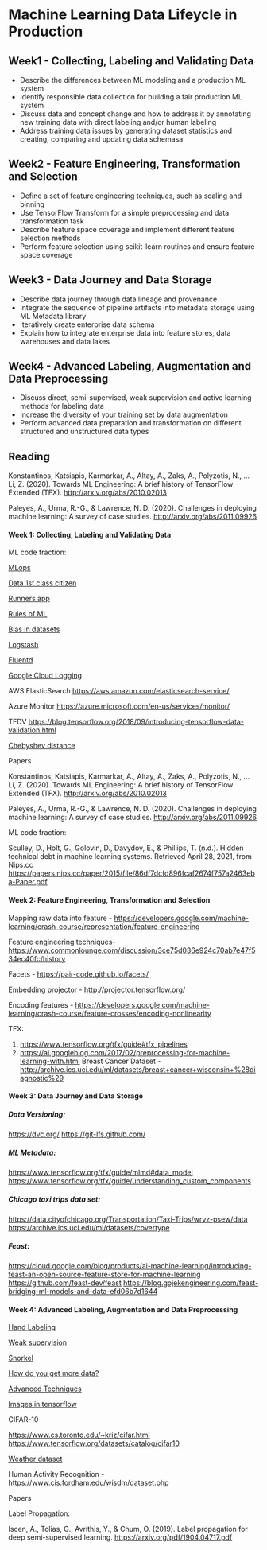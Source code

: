 # Machine Learning Data Lifeycle in Production


## Week1 - Collecting, Labeling and Validating Data
* Describe the differences between ML modeling and a production ML system
* Identify responsible data collection for building a fair production ML system
* Discuss data and concept change and how to address it by annotating new training data with direct labeling and/or human labeling
* Address training data issues by generating dataset statistics and creating, comparing and updating data schemasa

## Week2 - Feature Engineering, Transformation and Selection
* Define a set of feature engineering techniques, such as scaling and binning
* Use TensorFlow Transform for a simple preprocessing and data transformation task
* Describe feature space coverage and implement different feature selection methods
* Perform feature selection using scikit-learn routines and ensure feature space coverage

## Week3 - Data Journey and Data Storage
* Describe data journey through data lineage and provenance
* Integrate the sequence of pipeline artifacts into metadata storage using ML Metadata library
* Iteratively create enterprise data schema
* Explain how to integrate enterprise data into feature stores, data warehouses and data lakes

## Week4 - Advanced Labeling, Augmentation and Data Preprocessing
* Discuss direct, semi-supervised, weak supervision and active learning methods for labeling data
* Increase the diversity of your training set by data augmentation
* Perform advanced data preparation and transformation on different structured and unstructured data types

## Reading
Konstantinos, Katsiapis, Karmarkar, A., Altay, A., Zaks, A., Polyzotis, N., … Li, Z. (2020). Towards ML Engineering: A brief history of TensorFlow Extended (TFX). http://arxiv.org/abs/2010.02013 

Paleyes, A., Urma, R.-G., & Lawrence, N. D. (2020). Challenges in deploying machine learning: A survey of case studies. http://arxiv.org/abs/2011.09926

#### Week 1: Collecting, Labeling and Validating Data 
ML code fraction:

[MLops](https://cd.foundation/blog/2020/02/11/announcing-the-cd-foundation-mlops-sig/)

[Data 1st class citizen](https://karpathy.medium.com/software-2-0-a64152b37c35)

[Runners app](https://pair.withgoogle.com/chapter/data-collection/)

[Rules of ML](https://developers.google.com/machine-learning/guides/rules-of-ml)

[Bias in datasets](https://ai.googleblog.com/2018/09/introducing-inclusive-images-competition.html)

[Logstash](https://www.elastic.co/logstash/)

[Fluentd](https://www.fluentd.org/)

[Google Cloud Logging](https://cloud.google.com/logging/)

AWS ElasticSearch https://aws.amazon.com/elasticsearch-service/

Azure Monitor https://azure.microsoft.com/en-us/services/monitor/

TFDV https://blog.tensorflow.org/2018/09/introducing-tensorflow-data-validation.html

[Chebyshev distance](https://en.wikipedia.org/wiki/Chebyshev_distance)


Papers

Konstantinos, Katsiapis, Karmarkar, A., Altay, A., Zaks, A., Polyzotis, N., … Li, Z. (2020). Towards ML Engineering: A brief history of TensorFlow Extended (TFX). http://arxiv.org/abs/2010.02013 

Paleyes, A., Urma, R.-G., & Lawrence, N. D. (2020). Challenges in deploying machine learning: A survey of case studies. http://arxiv.org/abs/2011.09926

ML code fraction:

Sculley, D., Holt, G., Golovin, D., Davydov, E., & Phillips, T. (n.d.). Hidden technical debt in machine learning systems. Retrieved April 28, 2021, from Nips.cc https://papers.nips.cc/paper/2015/file/86df7dcfd896fcaf2674f757a2463eba-Paper.pdf




#### Week 2: Feature Engineering, Transformation and Selection
Mapping raw data into feature - https://developers.google.com/machine-learning/crash-course/representation/feature-engineering

Feature engineering techniques- https://www.commonlounge.com/discussion/3ce75d036e924c70ab7e47f534ec40fc/history

Facets -  https://pair-code.github.io/facets/

Embedding projector - http://projector.tensorflow.org/

Encoding features - https://developers.google.com/machine-learning/crash-course/feature-crosses/encoding-nonlinearity

TFX:

1. https://www.tensorflow.org/tfx/guide#tfx_pipelines
2. https://ai.googleblog.com/2017/02/preprocessing-for-machine-learning-with.html
Breast Cancer Dataset - http://archive.ics.uci.edu/ml/datasets/breast+cancer+wisconsin+%28diagnostic%29

#### Week 3: Data Journey and Data Storage 
##### Data Versioning:

https://dvc.org/
https://git-lfs.github.com/

##### ML Metadata:

https://www.tensorflow.org/tfx/guide/mlmd#data_model
https://www.tensorflow.org/tfx/guide/understanding_custom_components

##### Chicago taxi trips data set: 

https://data.cityofchicago.org/Transportation/Taxi-Trips/wrvz-psew/data
https://archive.ics.uci.edu/ml/datasets/covertype

##### Feast:

https://cloud.google.com/blog/products/ai-machine-learning/introducing-feast-an-open-source-feature-store-for-machine-learning
https://github.com/feast-dev/feast
https://blog.gojekengineering.com/feast-bridging-ml-models-and-data-efd06b7d1644

#### Week 4: Advanced Labeling, Augmentation and Data Preprocessing
[Hand Labeling](https://twitter.com/jeffdean/status/1106325994913189888?lang=en)

[Weak supervision](https://dawn.cs.stanford.edu/2017/07/16/weak-supervision/)

[Snorkel](https://www.snorkel.org/)

[How do you get more data?](https://ai.googleblog.com/2018/06/improving-deep-learning-performance.html)

[Advanced Techniques](https://github.com/google-research/uda)

[Images in tensorflow](https://www.tensorflow.org/lite/examples/image_classification/overview)

CIFAR-10

https://www.cs.toronto.edu/~kriz/cifar.html
https://www.tensorflow.org/datasets/catalog/cifar10

[Weather dataset](https://www.bgc-jena.mpg.de/wetter/)

Human Activity Recognition - https://www.cis.fordham.edu/wisdm/dataset.php

Papers

Label Propagation:

Iscen, A., Tolias, G., Avrithis, Y., & Chum, O. (2019). Label propagation for deep semi-supervised learning. https://arxiv.org/pdf/1904.04717.pdf
